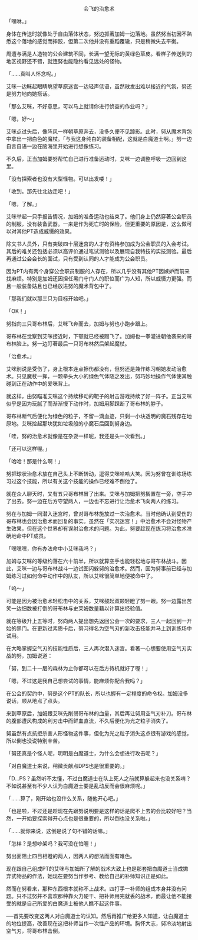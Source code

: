 <p align="center">会飞的治愈术</p>

「嘿咻。」

身体在传送时就像处于自由落体状态，努边抓著加姆一边落地。虽然努当初因不熟悉这个落地的感觉而摔跤，但第二次他并没有重蹈覆辙，只是稍微失去平衡。

周遭与满是人造物的公会建筑不同，长满一望无际的黄绿色草皮。看样子传送到的地区视野还不错，就连努也能隐约看见远处的怪物。

「……真叫人怀念呢。」

艾咪一边眯起眼睛眺望草原迷宫一边轻声低语，虽然散发出难以接近的气氛，努还是努力地向她搭话。

「那么艾咪，不好意思，可以马上就请你进行侦查的作业吗？」

「嗯，好～」

艾咪点过头后，像阵风一样朝草原奔去，没多久便不见踪影。此时，努从魔术背包中拿出一把白色的魔杖。「与我这身纯白的装备相配，这就是白魔道士啊。」努一边自言自语一边在脑海里开始进行想像练习。

不久后，正当加姆要努帮忙自己进行准备运动时，艾咪一边调整呼吸一边回到这里。

「没有探索者也没有大型怪物。可以出发喽！」

「收到。那先往北边走吧！」

「嗯，了解。」

艾咪举起一只手报告情况，加姆的准备运动也结束了。他们身上仍然穿著公会职员的制服，没有装备武器。一来是作为死亡时的保险，但更重要的原因是，这么做可以对其他PT造成威慑的效果。

除文书人员外，只有突破四十层迷宫的人才有资格参加成为公会职员的入会考试。其后的难关还包括必须以高评价通过笔试测验以及展现自我特技的实技测验。最后再通过公会会长的面试，只有受到认同的人才能成为公会职员。

因为PT内有两个身穿公会职员制服的人存在，所以几乎没有其他PT因嫉妒而前来找麻烦。特别是加姆还因担任黑门守门人的职位而广为人知，所以威慑力更强。而且一般装备姑且也已经放进努的魔术背包中了。

「那我们就以那三只为目标开始吧。」

「OK！」

努指向三只哥布林后，艾咪飞奔而去，加姆与努也小跑步跟上。

哥布林在觉察到艾咪接近时，下颚就已经被踢飞了。加姆也一拳灌进朝他袭来的哥布林脸上。努一边盯著最后一只哥布林然后架起魔杖。

「治愈术。」

艾咪别说是受伤了，身上根本连点擦伤都没有，但努还是兼作练习朝她发动治愈术。只见魔杖一挥，一颗拳头大小的绿色气体随之发出，努巧妙地操作气体使其触碰到正在动作中的爱咪背上。

就这样，由努瞄准艾咪这个持续移动的靶子的射击游戏持续了好一阵子。正当艾咪似乎是因为玩腻了而渐渐慢下动作时，加姆用脚踩断了哥布林的脖子。

哥布林断气后便化为绿色的粒子，不留一滴血迹，只剩一小块透明的魔石残存在地原地。艾咪捡起那块犹如垃圾般的小魔石后回到努身边。

「哇，努的治愈术就像是在杂耍一样呢，我还是头一次看到。」

「还可以这样喔。」

「哈哈！那是什么啊！」

努把球状治愈术放在自己头上不断转动，逗得艾咪哈哈大笑。因为努曾在训练场练习过这个技能，所以有关这个技能的操作已经难不倒他了。

就在众人聊天时，又有五只哥布林冒了出来。艾咪与加姆把努搁置在一旁，空手冲了出去。努一边在后方守望两人，一边也不忘进行让治愈术飞向两人的练习。

努在与加姆一同潜入迷宫时，曾对哥布林施放过一次治愈术。当时他确认到受伤的哥布林也会因治愈术而回复的事实。虽然在「实况迷宫！」中治愈术不会对怪物产生效果，但在这个世界却有误射治愈术的问题。为此，努要趁现在练习将治愈术准确地命中PT成员。

「嘿嘿嘿，你有办法命中小艾咪我吗？」

加姆与艾咪的等级约落在六十前半，所以就算空手也能轻松地与哥布林战斗。因此，艾咪一边与哥布林战斗一边试图闪躲努的治愈术。然而，因为努事前已经与加姆练习过如何命中动作中的队友，所以艾咪很简单地便被命中了。

「呜～」

可能是因为被治愈术轻松击中的关系，艾咪鼓起双颊轻瞪了努一眼。努一边露出苦笑一边细数被打倒的哥布林与史莱姆数量藉以计算出经验值。

就在等级升上五等时，努向两人提出想先返回公会一次的要求，三人一起回到一开始的黑门。在更新过素质卡后，努习得名为空气刃的新攻击技能并马上到训练场中试用。

在大略掌握空气刃的技能性质后，三人再次潜入迷宫。看著一心想要使用空气刃实战的努，加姆说道：

「努，到二十一层的森林为止你都可以在后方待机就好了喔！」

「嗯，不过这是我自己想尝试的事情，能麻烦你配合我吗？」

在公会的契约中，努是这个PT的队长，所以也握有一定程度的命令权。加姆没多说话，顺从地点了点头。

来到草原后，加姆跟艾咪先削弱哥布林的血量，其后再让努用空气刃补刀。哥布林的腹部遭风构成的利刃击中而鲜血直流，不久后便化为光之粒子消失了。

努虽然有点抗拒杀害人形怪物这件事，但化为光之粒子消失这点很有游戏的感觉，所以倒也没说特别辛苦。

「努还真是个怪人呢，明明是白魔道士，为什么会想进行攻击呢？」

「对白魔道士来说，稍微贡献点DPS也是很重要的。」

「D…PS？虽然听不太懂，不过白魔道士在队上死人之前就算躲起来也没关系唷？不如说甚至有不少人认为白魔道士要是乱动反而会很麻烦呢。」

「……算了，刚开始也没什么关系，随他开心吧。」

「也是啦，不过还是趁现在先跟努说明要是这样的话是爬不上去的会比较好吧？当然，一开始要探索得开心点也是很重要的，所以倒也没关系啦。」

「……就你来说，这倒是说了句不错的话嘛。」

「怎样？是想吵架吗？我可没在怕喔！」

努出面阻止四目相瞪的两人，因两人的想法而面有难色。

现在跟自己组成PT的艾咪与加姆所了解的战术大致上也是那套把白魔道士当成拋弃式物品的作法，她现在要努当作参考、教给自己的补师知识正是如此。

然而在努看来，那种东西根本就称不上战术。四打手一补师的组成本身并没有问题。只不过努并不喜欢那种靠火力硬干、把补师用完就丢的战术，而最让他不能接受的就是自己所爱的白魔道士被他人瞧不起这件事。

──首先要改变这两人对白魔道士的认知。然后再推广给更多人知道，让白魔道士的地位提高，改善现在这把补师当作一次性产品的环境。胸怀大志，努冷淡地射出空气刃，将哥布林击倒。

